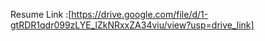  Resume Link :[https://drive.google.com/file/d/1-gtRDR1qdr099zLYE_lZkNRxxZA34viu/view?usp=drive_link]